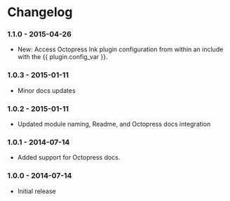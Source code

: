 # Changelog

### 1.1.0 - 2015-04-26

- New: Access Octopress Ink plugin configuration from within an include with the {{ plugin.config_var }}.

### 1.0.3 - 2015-01-11

- Minor docs updates

### 1.0.2 - 2015-01-11

- Updated module naming, Readme, and Octopress docs integration

### 1.0.1 - 2014-07-14

- Added support for Octopress docs.

### 1.0.0 - 2014-07-14

- Initial release
